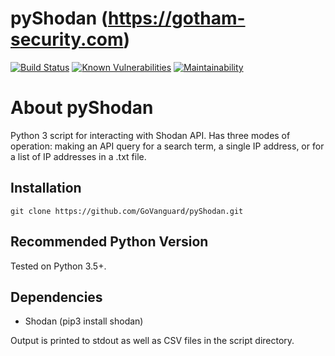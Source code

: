 pyShodan (https://gotham-security.com)
==
[![Build Status](https://travis-ci.com/GoVanguard/pyShodan.svg?branch=master)](https://travis-ci.com/GoVanguard/pyShodan)
[![Known Vulnerabilities](https://snyk.io/test/github/GoVanguard/pyShodan/badge.svg?targetFile=requirements.txt)](https://snyk.io/test/github/GoVanguard/pyShodan?targetFile=requirements.txt)
[![Maintainability](https://api.codeclimate.com/v1/badges/6b69cfa99c674d04e7a9/maintainability)](https://codeclimate.com/github/GoVanguard/pyShodan/maintainability)

# About pyShodan
Python 3 script for interacting with Shodan API. Has three modes of operation: making an API query for a search term, a single IP address, or for a list of IP addresses in a .txt file.

## Installation
```
git clone https://github.com/GoVanguard/pyShodan.git
```

## Recommended Python Version
Tested on Python 3.5+.

## Dependencies
* Shodan (pip3 install shodan)

Output is printed to stdout as well as CSV files in the script directory.
